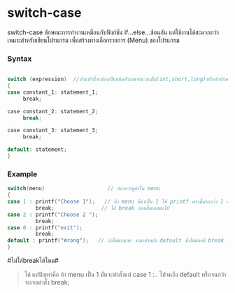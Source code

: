 # switch-case #

switch-case ลักษณะการทำงานเหมือนกับฟังก์ชัน if…else…ซ้อนกัน แต่ใช้งานได้สะดวกกว่า เหมาะสำหรับเขียนโปรแกรม เพื่อสร้างทางเลือกรายการ (Menu) ของโปรแกรม 

### Syntax ###
```c

switch (expression)  //ตัวแปรนี้จะต้องเป็นชนิดตัวเลขจำนวนเต็ม(int,short,long)หรือตัวอักษร 1 ตัว (char)เท่านั้น
{
case constant_1: statement_1;
     break;

case constant_2: statement_2;
     break;

case constant_3: statement_3;
     break;

default: statement;
}
```

### Example ###
```c
switch(menu)                    // ต้องการดูค่าใน menu 
{
case 1 : printf("Choose 1");   // ถ้า menu มีค่าเป็น 1 ให้ printf ตรงนี้มากกว่า 1 คำสั่งได้              
         break;               // ใส่ break ก่อนขึ้นเคสต่อไป
case 2 : printf("Choose 2 ");
         break;
case 0 : printf("exit");
         break;
default : printf("Wrong");   // ถ้าไม่ตรงเลย จะมาทำหลัง default ซึ่งไม่ต้องมี break ก็ได้
}

```

#ไม่ใส่breakได้ไหม#
>ได้ แต่ปัญหาคือ ถ้า menu เป็น 1 มันจะทำตั้งแต่ case 1 :.. ไปจนถึง default หรือจนกว่าจะเจอคำสั่ง break;
